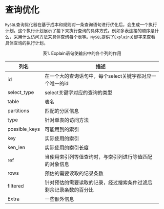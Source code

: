 # 查询优化

`MySQL`查询优化器在基于成本和规则对一条查询语句进行优化后，会生成一个执行计划。这个执行计划展示了接下来执行查询的具体方式，例如多表连接的顺序是什么，采用什么访问方法来具体查询每个表等。`MySQL`提供了`Explain`关键字来查看具体查询的执行计划。

<p style="text-align:center">表1. Explain语句使输出中的各个列的作用</p>

| 列名          | 描述                                                         |
| ------------- | ------------------------------------------------------------ |
| id            | 在一个大的查询语句中，每个select关键字都对应一个唯一的id     |
| select_type   | select关键字对应的查询的类型                                 |
| table         | 表名                                                         |
| partitions    | 匹配的分区信息                                               |
| type          | 针对单表的访问方法                                           |
| possible_keys | 可能用到的索引                                               |
| key           | 实际使用的索引                                               |
| ken_len       | 实际使用的索引长度                                           |
| ref           | 当使用索引列等值查询时，与索引列进行等值匹配的对象信息       |
| rows          | 预估的需要读取的记录条数                                     |
| filtered      | 针对预估的需要读取的记录，经过搜索条件过滤后剩余记录条数的百分比 |
| Extra         | 一些额外信息                                                 |

